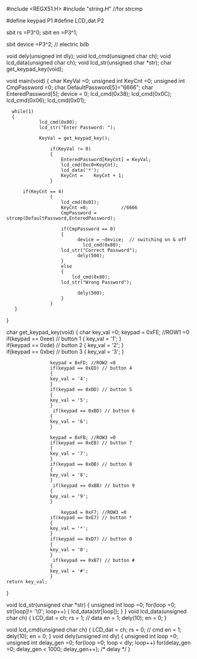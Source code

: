 #include <REGX51.H>
#include "string.H"  //for strcmp

#define keypad   P1
#define LCD_dat P2

sbit rs =P3^0;
sbit en =P3^1;

sbit device =P3^2; // electric bilb


void dely(unsigned int dly);
void lcd_cmd(unsigned char ch);
void lcd_data(unsigned char ch);
void lcd_str(unsigned char *str);
char get_keypad_key(void);

void main(void)
{
	char KeyVal =0;
	unsigned int KeyCnt =0;
	unsigned int CmpPassword =0;
	char DefaultPassword[5]="6666";
	char EnteredPassword[5];
	device = 0;
	lcd_cmd(0x38);
	lcd_cmd(0x0C);
	lcd_cmd(0x06);
	lcd_cmd(0x01);
	
      while(1)
      {	
				lcd_cmd(0x80);
				lcd_str("Enter Password: ");
				
				KeyVal = get_keypad_key();
				
					if(KeyVal != 0)
					{ 
						EnteredPassword[KeyCnt] = KeyVal;	
						lcd_cmd(0xc0+KeyCnt);
						lcd_data('*');	
						KeyCnt = 	KeyCnt + 1;		 				
					}			
					
          if(KeyCnt == 4)
					{
						lcd_cmd(0x01);
						KeyCnt =0;            //6666
						CmpPassword = strcmp(DefaultPassword,EnteredPassword);
							
						if(CmpPassword == 0)
						{
							  device = ~device;  // switching on & off
								lcd_cmd(0x80);
				        lcd_str("Correct Password");
							  dely(500);	
						}
						else
						{
							lcd_cmd(0x80);
				        lcd_str("Wrong Password");
						
							  dely(500);	
						}
					}						
       }
}

char get_keypad_key(void)
{
	char key_val =0;
	       keypad = 0xFE; //ROW1 =0			
          if(keypad == 0xee) // button 1
					{
           key_val = '1';
					}	
          if(keypad == 0xde) // button 2
					{
           key_val = '2';
					}	
					 if(keypad == 0xbe) // button 3
					{
           key_val = '3';
					}	
					
					keypad = 0xFD; //ROW2 =0
					if(keypad == 0xED) // button 4
					{
					key_val = '4';
					}	
					if(keypad == 0xDD) // button 5
					{
					key_val = '5';
					}	
					 if(keypad == 0xBD) // button 6
					{
					key_val = '6';
					}	
					
					keypad = 0xFB; //ROW3 =0
					if(keypad == 0xEB) // button 7
					{
					key_val = '7';
					}	
					if(keypad == 0xDB) // button 8
					{
					key_val = '8';
					}	
					 if(keypad == 0xBB) // button 9
					{
					key_val = '9';
					}	
					
						keypad = 0xF7; //ROW3 =0
					if(keypad == 0xE7) // button *
					{
					key_val = '*';
					}	
					if(keypad == 0xD7) // button 0
					{
					key_val = '0';
					}	
					 if(keypad == 0xB7) // button #
					{
					key_val = '#';
					}	
	return key_val;
}


void lcd_str(unsigned char *str)
{
	unsigned int loop =0;
	for(loop =0; str[loop]!= '\0'; loop++)
	{
		lcd_data(str[loop]);
	}
}
void lcd_data(unsigned char ch)
{
	LCD_dat = ch;
	rs = 1;  // data
	en = 1;
	dely(10);
	en = 0;
}

void lcd_cmd(unsigned char ch)
{
	LCD_dat = ch;
	rs = 0;  // cmd
	en = 1;
	dely(10);
	en = 0;
}
void dely(unsigned int dly)
{
	unsigned int loop =0;
	unsigned int delay_gen =0;
	for(loop =0; loop < dly; loop++)
	for(delay_gen =0; delay_gen < 1000; delay_gen++); /* delay */
}

